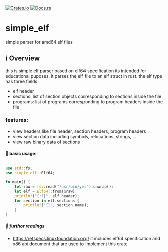 [![Crates.io](https://img.shields.io/crates/v/simple_elf.svg)](https://crates.io/crates/simple_elf)
[![Docs.rs](https://docs.rs/simple_elf/badge.svg)](https://docs.rs/simple_elf)

# simple_elf

simple parser for amd64 elf files

## ℹ️ Overview

this is simple elf parser based on elf64 specification its intended for educational puposes.
it parses the elf file to an elf struct in rust. the elf type has three fields:
 - elf header
 - sections: list of section objects corresponding to sections inside the file
 - programs: list of programs corresponding to program headers inside the file

### features:

 - view headers like file header, section headers, program headers
 - view section data including symbols, relocations, strings, ...
 - view raw binary data of sections

#### 🚀 basic usage:

```Rust

use std::fs;
use simple_elf::Elf64;

fn main() {
    let raw = fs::read("/usr/bin/yes").unwrap();
    let elf = Elf64::from(&raw);
    println!("{:?}", elf.header);
    for section in elf.sections {
        println!("{}", section.name);
    }
}

```

##### 📖 furthor readings

 - https://refspecs.linuxfoundation.org/
    it includes elf64 specification and x86 abi document that are used to implement this crate
